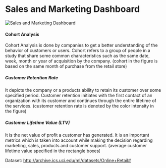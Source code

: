 # Sales and Marketing Dashboard
![Sales and Marketing Dashboard](https://github.com/Pahulpreet86/sales_and_marketing_dashboard/blob/master/cohort.png) 
#### Cohort Analysis        
Cohort Analysis is done by companies to get a better understanding of the behavior of customers or users. Cohort refers to a group of people in a study that share some common characteristics such as the same date, week, month or year of acquisition by the company. (cohort in the figure is based on the same month of purchase from the retail store)

##### Customer Retention Rate
It depicts the company or a products ability to retain its customer over some specified period. Customer retention initiates with the first contact of an organization with its customer and continues through the entire lifetime of the services. (customer retention rate is denoted by the color intensity in the figure) 

##### Customer Lifetime Value (LTV)
It is the net value of profit a customer has generated. It is an important metrics which is taken into account while making the decision regarding marketing, sales, products and customer support. (average customer lifetime value specified in the rectangle boxes)    

Dataset: http://archive.ics.uci.edu/ml/datasets/Online+Retail# 
